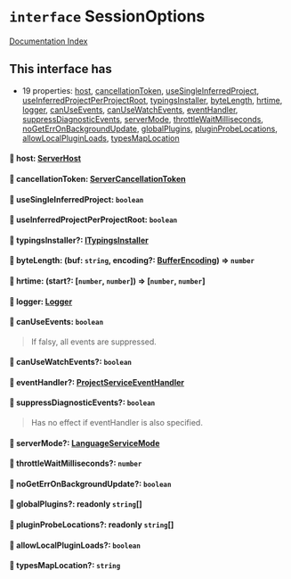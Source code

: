 # `interface` SessionOptions

[Documentation Index](../README.md)

## This interface has

- 19 properties:
[host](#-host-serverhost),
[cancellationToken](#-cancellationtoken-servercancellationtoken),
[useSingleInferredProject](#-usesingleinferredproject-boolean),
[useInferredProjectPerProjectRoot](#-useinferredprojectperprojectroot-boolean),
[typingsInstaller](#-typingsinstaller-itypingsinstaller),
[byteLength](#-bytelength-buf-string-encoding-bufferencoding--number),
[hrtime](#-hrtime-start-number-number--number-number),
[logger](#-logger-logger),
[canUseEvents](#-canuseevents-boolean),
[canUseWatchEvents](#-canusewatchevents-boolean),
[eventHandler](#-eventhandler-projectserviceeventhandler),
[suppressDiagnosticEvents](#-suppressdiagnosticevents-boolean),
[serverMode](#-servermode-languageservicemode),
[throttleWaitMilliseconds](#-throttlewaitmilliseconds-number),
[noGetErrOnBackgroundUpdate](#-nogeterronbackgroundupdate-boolean),
[globalPlugins](#-globalplugins-readonly-string),
[pluginProbeLocations](#-pluginprobelocations-readonly-string),
[allowLocalPluginLoads](#-allowlocalpluginloads-boolean),
[typesMapLocation](#-typesmaplocation-string)


#### 📄 host: [ServerHost](../interface.ServerHost/README.md)



#### 📄 cancellationToken: [ServerCancellationToken](../interface.ServerCancellationToken/README.md)



#### 📄 useSingleInferredProject: `boolean`



#### 📄 useInferredProjectPerProjectRoot: `boolean`



#### 📄 typingsInstaller?: [ITypingsInstaller](../interface.ITypingsInstaller/README.md)



#### 📄 byteLength: (buf: `string`, encoding?: [BufferEncoding](../type.BufferEncoding/README.md)) => `number`



#### 📄 hrtime: (start?: \[`number`, `number`]) => \[`number`, `number`]



#### 📄 logger: [Logger](../interface.Logger/README.md)



#### 📄 canUseEvents: `boolean`

> If falsy, all events are suppressed.



#### 📄 canUseWatchEvents?: `boolean`



#### 📄 eventHandler?: [ProjectServiceEventHandler](../type.ProjectServiceEventHandler/README.md)



#### 📄 suppressDiagnosticEvents?: `boolean`

> Has no effect if eventHandler is also specified.



#### 📄 serverMode?: [LanguageServiceMode](../enum.LanguageServiceMode/README.md)



#### 📄 throttleWaitMilliseconds?: `number`



#### 📄 noGetErrOnBackgroundUpdate?: `boolean`



#### 📄 globalPlugins?: readonly `string`\[]



#### 📄 pluginProbeLocations?: readonly `string`\[]



#### 📄 allowLocalPluginLoads?: `boolean`



#### 📄 typesMapLocation?: `string`



